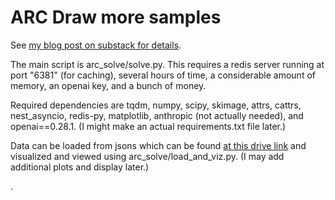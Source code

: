 # ARC Draw more samples

See [my blog post on substack for details](https://redwoodresearch.substack.com/p/getting-50-sota-on-arc-agi-with-gpt).

The main script is arc_solve/solve.py. This requires a redis server running at port "6381" (for caching), several hours of time, a considerable amount of memory, an openai key, and a bunch of money.

Required dependencies are tqdm, numpy, scipy, skimage, attrs, cattrs, nest_asyncio, redis-py, matplotlib, anthropic (not actually needed), and openai==0.28.1. (I might make an actual requirements.txt file later.)

Data can be loaded from jsons which can be found [at this drive link](https://drive.google.com/file/d/1t3LmW0oxnRHTksgeUrMwPYZMZ8dOb4X4/view?usp=sharing) and visualized and viewed using arc_solve/load_and_viz.py. (I may add additional plots and display later.)


.
